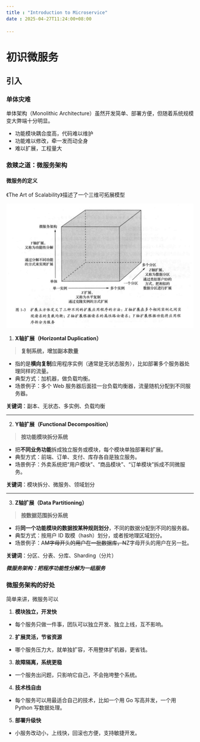 ```yaml
---
title : "Introduction to Microservice"
date : 2025-04-27T11:24:00+08:00

---
```


# 初识微服务

## 引入

### 单体灾难

单体架构（Monolithic Architecture）虽然开发简单、部署方便，但随着系统规模变大弊端十分明显。

* 功能模块耦合度高，代码难以维护
* 功能难以修改，牵一发而动全身
* 难以扩展，工程量大

### 救赎之道：微服务架构

#### 微服务的定义

《The Art of Scalability》描述了一个三维可拓展模型

![image-20250427113122771](./assets/image-20250427113122771.png)



1. **X轴扩展（Horizontal Duplication）**

> **复制系统，增加副本数量**

- 指的是**横向复制**应用程序实例（通常是无状态服务），比如部署多个服务器处理同样的流量。
- 典型方式：加机器，做负载均衡。
- 场景例子：多个 Web 服务器后面挂一台负载均衡器，流量随机分配到不同服务器。

**关键词**：副本、无状态、多实例、负载均衡

------

2. **Y轴扩展（Functional Decomposition）**

> **按功能模块拆分系统**

- 把**不同业务功能**拆成独立服务或模块，每个模块单独部署和扩展。
- 典型方式：前端、订单、支付、库存各自是独立服务。
- 场景例子：外卖系统把“用户模块”、“商品模块”、“订单模块”拆成不同微服务。

**关键词**：模块拆分、微服务、领域划分

------

3. **Z轴扩展（Data Partitioning）**

> **按数据范围拆分系统**

- 将**同一个功能模块的数据按某种规则划分**，不同的数据分配到不同的服务器。
- 典型方式：按用户 ID 取模（hash）划分，或者按地理区域划分。
- 场景例子：A~~M字母开头的用户在一批数据库，N~~Z字母开头的用户在另一批。

**关键词**：分区、分表、分库、Sharding（分片）

***微服务架构：把程序功能性分解为一组服务***

### 微服务架构的好处

简单来讲，微服务可以

1. **模块独立，开发快**

- 每个服务只做一件事，团队可以独立开发、独立上线，互不影响。

2. **扩展灵活，节省资源**

- 哪个服务压力大，就单独扩容，不用整体扩机器，更省钱。

3. **故障隔离，系统更稳**

- 一个服务出问题，只影响它自己，不会拖垮整个系统。

4. **技术栈自由**

- 每个服务可以用最适合自己的技术，比如一个用 Go 写高并发，一个用 Python 写数据处理。

5. **部署升级快**

- 小服务改动小，上线快，回滚也方便，支持敏捷开发。